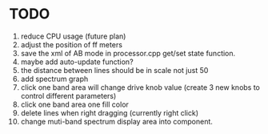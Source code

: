 # TODO

1. reduce CPU usage (future plan)
2. adjust the position of ff meters
3. save the xml of AB mode in processor.cpp get/set state function.
4. maybe add auto-update function?
5. the distance between lines should be in scale not just 50
6. add spectrum graph
7. click one band area will change drive knob value (create 3 new knobs to control different parameters)
8. click one band area one fill color
9. delete lines when right dragging (currently right click)
10. change muti-band spectrum display area into component.

